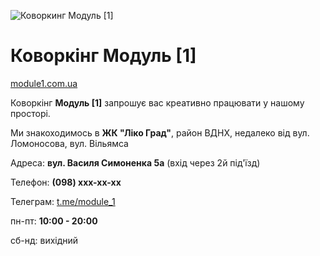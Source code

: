 ![Коворкинг Модуль [1]](logo_1.png)

# Коворкінг Модуль [1]

[module1.com.ua](https://module1.com.ua/)

Коворкінг **Модуль [1]** запрошує вас креативно працювати у нашому просторі.

Ми знакоходимось в **ЖК "Ліко Град"**, район ВДНХ, недалеко від вул. Ломоносова, вул. Вільямса



Адреса: **вул. Василя Симоненка 5а** (вхід через 2й під'їзд)

Телефон: **(098) ххх-хх-хх**

Телеграм: [t.me/module_1](https://t.me/module_1)

пн-пт: **10:00 - 20:00**

cб-нд: вихідний